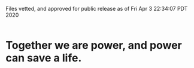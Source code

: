 Files vetted, and approved for public release as of Fri Apr  3 22:34:07 PDT 2020<br><br><h1>Together we are power, and power can save a life.</h1>
